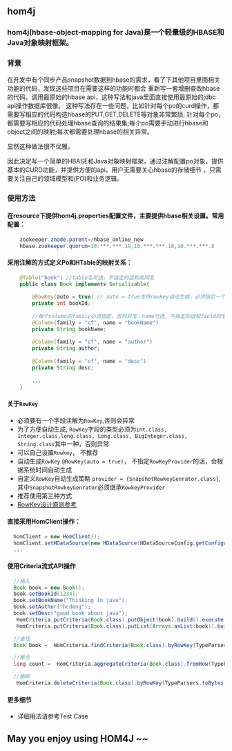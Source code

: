 ## hom4j

### hom4j(hbase-object-mapping for Java)是一个轻量级的HBASE和Java对象映射框架。
### 背景

在开发中有个同步产品snapshot数据到hbase的需求，看了下其他项目里面相关功能的代码，发现这些项目在需要这样的功能时都会
重新写一套增删查改hbase的代码，调用最原始的hbase api，这种写法和java里面直接使用最原始的jdbc api操作数据库很像。
这种写法存在一些问题，比如针对每个po的curd操作，都需要写相应的代码构造hbase的PUT,GET,DELETE等对象非常繁琐;
针对每个po，都需要写相应的代码处理hbase查询的结果集;每个po需要手动进行hbase和object之间的映射;每次都需要处理hbase的相关异常。   


显然这种做法很不优雅。   


因此决定写一个简单的HBASE和Java对象映射框架，通过注解配置po对象，提供基本的CURD功能，并提供方便的api，用户无需要关心hbase的存储细节
，只需要关注自己的领域模型和(PO)和业务逻辑。


### 使用方法
#### 在resource下提供hom4j.properties配置文件，主要提供hbase相关设置。常用配置：
```java
    zookeeper.znode.parent=/hbase_online_new
    hbase.zookeeper.quorum=10.***.***.19,10.***.***.18,10.***.***.8
```

#### 采用注解的方式定义Po和HTable的映射关系：
```java
    @Table("book") //table名可选，不指定的话和类同名
    public class Book implements Serializable{
    
        @RowKey(auto = true) // auto = true支持rowkey自动生成，必须指定一个字段为rowkey，否则异常。
        private int bookId;
    
        //每个column的family必须指定，否则异常；name可选，不指定的话和field同名
        @Column(family = "cf", name = "bookName") 
        private String bookName;
    
        @Column(family = "cf", name = "author")
        private String author;
    
        @Column(family = "cf", name = "desc")
        private String desc;
    
        ...
    }
```

#### 关于```RowKey```
- 必须要有一个字段注解为```RowKey```,否则会异常
- 为了方便自动生成, ```RowKey```字段的类型必须为```int.class, Integer.class,long.class, Long.class, BigInteger.class, String.class```其中一种，否则异常
- 可以自己设置```Rowkey```， 不推荐
- 自动生成```RowKey``` ```@RowKey(auto = true)```， 不指定```RowKeyProvider```的话，会根据系统时间自动生成
- 自定义```RowKey```自动生成策略 ```provider = {SnapshotRowkeyGenrator.class}```, 其中```SnapshotRowkeyGenrator```必须继承```RowkeyProvider```
- 推荐使用第三种方式
- [RowKey设计原则参考](http://dxer.github.io/2016/06/16/hbase_rowkey/)

#### 直接采用HomClient操作：
```java
  homClient = new HomClient();
  homClient.setHDataSource(new HDataSource(HDataSourceConfig.getConfiguration()));
  ...
```

#### 使用Criteria流式API操作
```java
  //插入
  Book book = new Book();
  book.setBookId(1234);
  book.setBookName("Thinking in java");
  book.setAuthor("hcdeng");
  book.setDesc("good book about java");
   HomCriteria.putCriteria(Book.class).putObject(book).build().execute(homClient);
   HomCriteria.putCriteria(Book.class).putList(Arrays.asList(book)).build().execute(homClient);

  //查找
  Book book =  HomCriteria.findCriteria(Book.class).byRowKey(TypeParsers.toBytes(1234)).build().query(homClient);

  //聚合
  long count =  HomCriteria.aggregateCriteria(Book.class).fromRow(TypeParsers.toBytes(1234)).toRow(TypeParsers.toBytes(1245)).build().count(homClient);

  //删除
   HomCriteria.deleteCriteria(Book.class).byRowKey(TypeParsers.toBytes(1234)).build().execute(homClient);

```

#### 更多细节
- 详细用法请参考Test Case

## May you enjoy using **HOM4J** ~~

